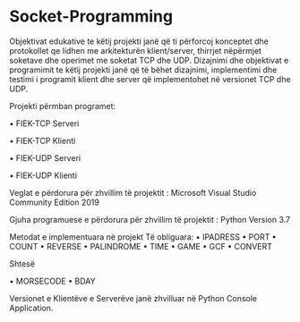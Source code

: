 # Socket-Programming

Objektivat edukative te këtij projekti janë që ti përforcoj konceptet dhe protokollet qe lidhen me
arkitekturën klient/server, thirrjet nëpërmjet soketave dhe operimet me soketat TCP dhe UDP.
Dizajnimi dhe objektivat e programimit te këtij projekti janë që të bëhet dizajnimi, implementimi dhe testimi i programit klient dhe server që implementohet në versionet TCP dhe UDP.

Projekti përmban programet:

•	FIEK-TCP Serveri

•	FIEK-TCP Klienti

•	FIEK-UDP Serveri

•	FIEK-UDP Klienti

Veglat e përdorura për zhvillim të projektit :
      Microsoft Visual Studio Community Edition 2019

Gjuha programuese e përdorura për zhvillim të projektit :
      Python Version 3.7

Metodat e implementuara në projekt
Të obliguara:
    •	IPADRESS
    •	PORT
    •	COUNT
    • REVERSE
    •	PALINDROME
    •	TIME
    •	GAME
    •	GCF
    •	CONVERT
    
Shtesë

  •	MORSECODE
  •	BDAY

Versionet e Klientëve e Serverëve janë zhvilluar në Python Console Application.
